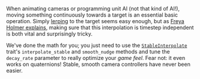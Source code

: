 When animating cameras or programming unit AI (not that kind of AI!), moving something continuously towards a target is an essential basic operation.
Simply [lerping] to the target seems easy enough, but as [Freya Holmer explains],
making sure that this interpolation is timestep independent is both vital and surprisingly tricky.

We've done the math for you; you just need to use the [`StableInterpolate`] trait's `interpolate_stable` and `smooth_nudge` methods
and tune the `decay_rate` parameter to really optimize your _game feel_.
Fear not: it even works on quaternions!
Stable, smooth camera controllers have never been easier.

[lerping]: https://en.wikipedia.org/wiki/Linear_interpolation
[Freya Holmer explains]: https://www.youtube.com/watch?v=LSNQuFEDOyQ
[`StableInterpolate`]: https://docs.rs/bevy/0.15.0-rc.3/bevy/math/trait.StableInterpolate.html